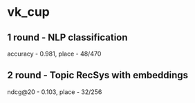 # vk_cup

## 1 round - NLP classification
accuracy - 0.981, place - 48/470

## 2 round - Topic RecSys with embeddings
ndcg@20 - 0.103, place - 32/256
